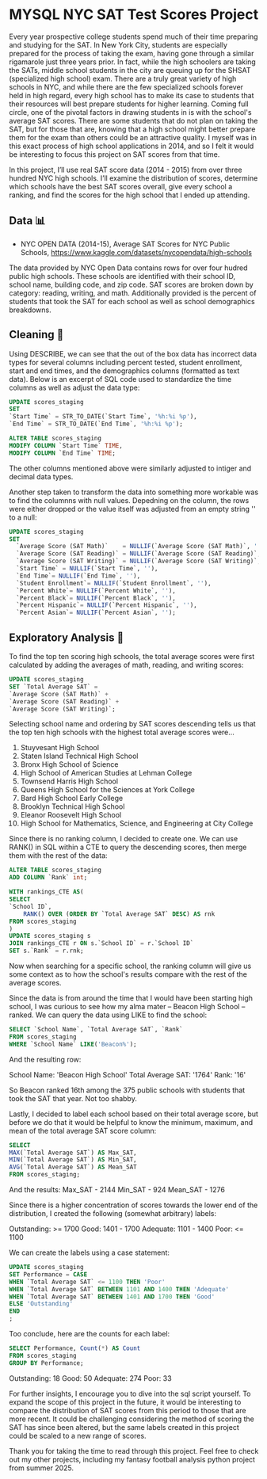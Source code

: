 # MYSQL NYC SAT Test Scores Project

Every year prospective college students spend much of their time preparing and studying for the SAT. In New York City, students are especially prepared for the process of taking the exam, having gone through a similar rigamarole just three years prior. In fact, while the high schoolers are taking the SATs, middle school students in the city are queuing up for the SHSAT (specialized high school) exam. There are a truly great variety of high schools in NYC, and while there are the few specialized schools forever held in high regard, every high school has to make its case to students that their resources will best prepare students for higher learning. Coming full circle, one of the pivotal factors in drawing students in is with the school's average SAT scores. There are some students that do not plan on taking the SAT, but for those that are, knowing that a high school might better prepare them for the exam than others could be an attractive quality. I myself was in this exact process of high school applications in 2014, and so I felt it would be interesting to focus this project on SAT scores from that time.

In this project, I’ll use real SAT score data (2014 - 2015) from over three hundred NYC high schools. I’ll examine the distribution of scores, determine which schools have the best SAT scores overall, give every school a ranking, and find the scores for the high school that I ended up attending.

## Data 📊

- NYC OPEN DATA (2014-15), Average SAT Scores for NYC Public Schools, <https://www.kaggle.com/datasets/nycopendata/high-schools>

The data provided by NYC Open Data contains rows for over four hudred public high schools. These schools are identified with their school ID, school name, building code, and zip code. SAT scores are broken down by category: reading, writing, and math. Additionally provided is the percent of students that took the SAT for each school as well as school demographics breakdowns.

## Cleaning 🧹

Using DESCRIBE, we can see that the out of the box data has incorrect data types for several columns including percent tested, student enrollment, start and end times, and the demographics columns (formatted as text data). Below is an excerpt of SQL code used to standardize the time columns as well as adjust the data type:

```SQL
UPDATE scores_staging
SET 
`Start Time` = STR_TO_DATE(`Start Time`, '%h:%i %p'),
`End Time` = STR_TO_DATE(`End Time`, '%h:%i %p');

ALTER TABLE scores_staging
MODIFY COLUMN `Start Time` TIME,
MODIFY COLUMN `End Time` TIME;
```

The other columns mentioned above were similarly adjusted to intiger and decimal data types.

Another step taken to transform the data into something more workable was to find the columnns with null values. Depedning on the column, the rows were either dropped or the value itself was adjusted from an empty string '' to a null:

```SQL
UPDATE scores_staging
SET 
  `Average Score (SAT Math)`    = NULLIF(`Average Score (SAT Math)`, ''),
  `Average Score (SAT Reading)` = NULLIF(`Average Score (SAT Reading)`, ''),
  `Average Score (SAT Writing)` = NULLIF(`Average Score (SAT Writing)`, ''),
  `Start Time` = NULLIF(`Start Time`, ''),
  `End Time`= NULLIF(`End Time`, ''),
  `Student Enrollment`= NULLIF(`Student Enrollment`, ''),
  `Percent White`= NULLIF(`Percent White`, ''),
  `Percent Black`= NULLIF(`Percent Black`, ''),
  `Percent Hispanic`= NULLIF(`Percent Hispanic`, ''),
  `Percent Asian`= NULLIF(`Percent Asian`, '');
  ```

## Exploratory Analysis 🔎

To find the top ten scoring high schools, the total average scores were first calculated by adding the averages of math, reading, and writing scores:

```SQL
UPDATE scores_staging
SET `Total Average SAT` =
`Average Score (SAT Math)` +
`Average Score (SAT Reading)` +
`Average Score (SAT Writing)`;
```

Selecting school name and ordering by SAT scores descending tells us that the top ten high schools with the highest total average scores were...

1. Stuyvesant High School
2. Staten Island Technical High School
3. Bronx High School of Science
4. High School of American Studies at Lehman College
5. Townsend Harris High School
6. Queens High School for the Sciences at York College
7. Bard High School Early College
8. Brooklyn Technical High School
9. Eleanor Roosevelt High School
10. High School for Mathematics, Science, and Engineering at City College

Since there is no ranking column, I decided to create one. We can use RANK() in SQL within a CTE to query the descending scores, then merge them with the rest of the data:

```SQL
ALTER TABLE scores_staging
ADD COLUMN `Rank` int;

WITH rankings_CTE AS(
SELECT
`School ID`,
    RANK() OVER (ORDER BY `Total Average SAT` DESC) AS rnk
FROM scores_staging
)
UPDATE scores_staging s
JOIN rankings_CTE r ON s.`School ID` = r.`School ID`
SET s.`Rank` = r.rnk;
```

Now when searching for a specific school, the ranking column will give us some context as to how the school's results compare with the rest of the average scores.

Since the data is from around the time that I would have been starting high school, I was curious to see how my alma mater – Beacon High School – ranked. We can query the data using LIKE to find the school:

```SQL
SELECT `School Name`, `Total Average SAT`, `Rank`
FROM scores_staging
WHERE `School Name` LIKE('Beacon%');
```

And the resulting row:

School Name: 'Beacon High School'
Total Average SAT: '1764'
Rank: '16'

So Beacon ranked 16th among the 375 public schools with students that took the SAT that year. Not too shabby.

Lastly, I decided to label each school based on their total average score, but before we do that it would be helpful to know the minimum, maximum, and mean of the total average SAT score column:

```SQL
SELECT 
MAX(`Total Average SAT`) AS Max_SAT,
MIN(`Total Average SAT`) AS Min_SAT,
AVG(`Total Average SAT`) AS Mean_SAT
FROM scores_staging;
```

And the results:
Max_SAT - 2144
Min_SAT - 924
Mean_SAT - 1276

Since there is a higher concentration of scores towards the lower end of the distribution, I created the following (somewhat arbitrary) labels:

Outstanding: >= 1700
Good: 1401 - 1700
Adequate: 1101 - 1400
Poor: <= 1100

We can create the labels using a case statement:

```SQL
UPDATE scores_staging
SET Performance = CASE
WHEN `Total Average SAT` <= 1100 THEN 'Poor'
WHEN `Total Average SAT` BETWEEN 1101 AND 1400 THEN 'Adequate'
WHEN `Total Average SAT` BETWEEN 1401 AND 1700 THEN 'Good'
ELSE 'Outstanding'
END
;
```

Too conclude, here are the counts for each label:

```SQL
SELECT Performance, Count(*) AS Count
FROM scores_staging
GROUP BY Performance;
```

Outstanding: 18
Good: 50
Adequate: 274
Poor: 33

For further insights, I encourage you to dive into the sql script yourself. To expand the scope of this project in the future, it would be interesting to compare the distribution of SAT scores from this period to those that are more recent. It could be challenging considering the method of scoring the SAT has since been altered, but the same labels created in this project could be scaled to a new range of scores.

Thank you for taking the time to read through this project. Feel free to check out my other projects, including my fantasy football analysis python project from summer 2025.
